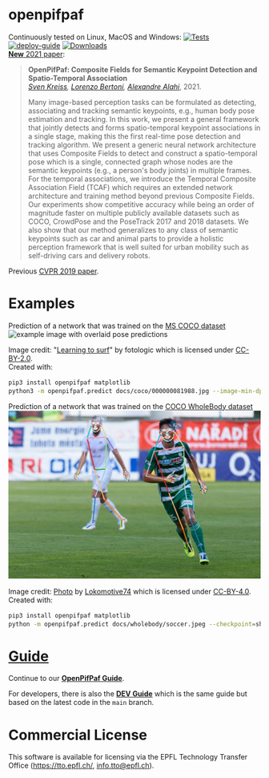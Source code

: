 # openpifpaf

Continuously tested on Linux, MacOS and Windows:
[![Tests](https://github.com/openpifpaf/openpifpaf/workflows/Tests/badge.svg?branch=main)](https://github.com/openpifpaf/openpifpaf/actions?query=workflow%3ATests)
[![deploy-guide](https://github.com/openpifpaf/openpifpaf/workflows/deploy-guide/badge.svg)](https://github.com/openpifpaf/openpifpaf/actions?query=workflow%3Adeploy-guide)
[![Downloads](https://pepy.tech/badge/openpifpaf)](https://pepy.tech/project/openpifpaf)
<br />
[__New__ 2021 paper](https://arxiv.org/abs/2103.02440):

> __OpenPifPaf: Composite Fields for Semantic Keypoint Detection and Spatio-Temporal Association__<br />
> _[Sven Kreiss](https://www.svenkreiss.com), [Lorenzo Bertoni](https://scholar.google.com/citations?user=f-4YHeMAAAAJ&hl=en), [Alexandre Alahi](https://scholar.google.com/citations?user=UIhXQ64AAAAJ&hl=en)_, 2021.
>
> Many image-based perception tasks can be formulated as detecting, associating
> and tracking semantic keypoints, e.g., human body pose estimation and tracking.
> In this work, we present a general framework that jointly detects and forms
> spatio-temporal keypoint associations in a single stage, making this the first
> real-time pose detection and tracking algorithm. We present a generic neural
> network architecture that uses Composite Fields to detect and construct a
> spatio-temporal pose which is a single, connected graph whose nodes are the
> semantic keypoints (e.g., a person's body joints) in multiple frames. For the
> temporal associations, we introduce the Temporal Composite Association Field
> (TCAF) which requires an extended network architecture and training method
> beyond previous Composite Fields. Our experiments show competitive accuracy
> while being an order of magnitude faster on multiple publicly available datasets
> such as COCO, CrowdPose and the PoseTrack 2017 and 2018 datasets. We also show
> that our method generalizes to any class of semantic keypoints such as car and
> animal parts to provide a holistic perception framework that is well suited for
> urban mobility such as self-driving cars and delivery robots.

Previous [CVPR 2019 paper](http://openaccess.thecvf.com/content_CVPR_2019/html/Kreiss_PifPaf_Composite_Fields_for_Human_Pose_Estimation_CVPR_2019_paper.html).


# Examples
Prediction of a network that was trained on the [MS COCO dataset](https://cocodataset.org/#home)
![example image with overlaid pose predictions](https://github.com/openpifpaf/openpifpaf/raw/main/docs/coco/000000081988.jpg.predictions.jpeg)

Image credit: "[Learning to surf](https://www.flickr.com/photos/fotologic/6038911779/in/photostream/)" by fotologic which is licensed under [CC-BY-2.0].<br />
Created with:
```sh
pip3 install openpifpaf matplotlib
python3 -m openpifpaf.predict docs/coco/000000081988.jpg --image-min-dpi=200 --show-file-extension=jpeg --image-output
```

Prediction of a network that was trained on the [COCO WholeBody dataset](https://github.com/jin-s13/COCO-WholeBody)
![example image with overlaid wholebody pose predictions](https://raw.githubusercontent.com/openpifpaf/openpifpaf/main/openpifpaf/plugins/wholebody/docs/0001soccer.jpeg.predictions.png)

Image credit: [Photo](https://de.wikipedia.org/wiki/Kamil_Vacek#/media/Datei:Kamil_Vacek_20200627.jpg) by [Lokomotive74](https://commons.wikimedia.org/wiki/User:Lokomotive74) which is licensed under [CC-BY-4.0](https://creativecommons.org/licenses/by/4.0/).<br />
Created with:
```sh
pip3 install openpifpaf matplotlib
python -m openpifpaf.predict docs/wholebody/soccer.jpeg --checkpoint=shufflenetv2k30-wholebody --line-width=2 --decoder=cifcaf:0 --image-output
```

# [Guide](https://openpifpaf.github.io/intro.html)

Continue to our __[OpenPifPaf Guide](https://openpifpaf.github.io/intro.html)__.

For developers, there is also the
__[DEV Guide](https://openpifpaf.github.io/dev/intro.html)__
which is the same guide but based on the latest code in the `main` branch.


[CC-BY-2.0]: https://creativecommons.org/licenses/by/2.0/


# Commercial License

This software is available for licensing via the EPFL Technology Transfer
Office (https://tto.epfl.ch/, info.tto@epfl.ch).
